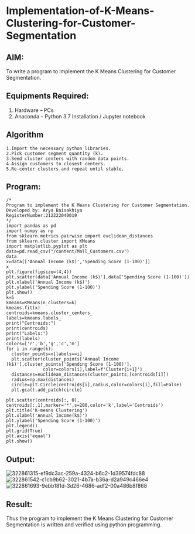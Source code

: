 # Implementation-of-K-Means-Clustering-for-Customer-Segmentation

## AIM:
To write a program to implement the K Means Clustering for Customer Segmentation.

## Equipments Required:
1. Hardware – PCs
2. Anaconda – Python 3.7 Installation / Jupyter notebook

## Algorithm
```
1.Import the necessary python libraries.
2.Pick customer segment quantity (k).
3.Seed cluster centers with random data points.
4.Assign customers to closest centers.
5.Re-center clusters and repeat until stable.
```

## Program:
```
/*
Program to implement the K Means Clustering for Customer Segmentation.
Developed by: Arya Baisakhiya
RegisterNumber:212222040019
*/
import pandas as pd
import numpy as np
from sklearn.metrics.pairwise import euclidean_distances
from sklearn.cluster import KMeans
import matplotlib.pyplot as plt
data=pd.read_csv("/content/Mall_Customers.csv")
data
x=data[['Annual Income (k$)','Spending Score (1-100)']]
x
plt.figure(figsize=(4,4))
plt.scatter(data['Annual Income (k$)'],data['Spending Score (1-100)'])
plt.xlabel('Annual Income (k$)')
plt.ylabel('Spending Score (1-100)')
plt.show()
k=5
kmeans=KMeans(n_clusters=k)
kmeans.fit(x)
centroids=kmeans.cluster_centers_
labels=kmeans.labels_
print("Centroids:")
print(centroids)
print("Labels:")
print(labels)
colors=['r','b','g','c','m']
for i in range(k):
  cluster_points=x[labels==i]
  plt.scatter(cluster_points['Annual Income (k$)'],cluster_points['Spending Score (1-100)'],
              color=colors[i],label=f'Cluster{i+1}')
  distances=euclidean_distances(cluster_points,[centroids[i]])
  radius=np.max(distances)
  circle=plt.Circle(centroids[i],radius,color=colors[i],fill=False)
  plt.gca().add_patch(circle)

plt.scatter(centroids[:, 0], centroids[:,1],marker='*',s=200,color='k',label='Centroids')
plt.title('K-means Clustering')
plt.xlabel('Annual Income(k$)')
plt.ylabel('Spending Score (1-100)')
plt.legend()
plt.grid(True)
plt.axis('equal')
plt.show()
```

## Output:
![322861315-ef9dc3ac-259a-4324-b6c2-1d39574fdc88](https://github.com/aryabaisakhiya/Implementation-of-K-Means-Clustering-for-Customer-Segmentation/assets/119393645/558bf884-9352-4da3-858b-5cf4a6cb6253)
![322861542-c1cb9b62-3021-4b7a-b36a-d2a949c466e4](https://github.com/aryabaisakhiya/Implementation-of-K-Means-Clustering-for-Customer-Segmentation/assets/119393645/87705726-a786-4f27-8a68-0a69b267a68e)
![322861693-9ebb181d-3d26-4686-adf2-00a486b8f868](https://github.com/aryabaisakhiya/Implementation-of-K-Means-Clustering-for-Customer-Segmentation/assets/119393645/b861bbab-67ea-4258-8f8d-799fffa65687)




## Result:
Thus the program to implement the K Means Clustering for Customer Segmentation is written and verified using python programming.
